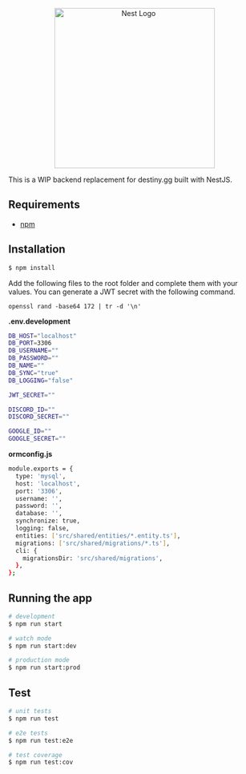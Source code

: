 <p align="center">
  <a href="http://nestjs.com/" target="blank"><img src="https://nestjs.com/img/logo_text.svg" width="320" alt="Nest Logo" /></a>
</p>

This is a WIP backend replacement for destiny.gg built with NestJS.

## Requirements

- [npm](https://www.npmjs.com/)

## Installation

```bash
$ npm install
```

Add the following files to the root folder and complete them with your values. You can generate a JWT secret with the following command.

```
openssl rand -base64 172 | tr -d '\n'
```

<b>.env.development</b>

```bash
DB_HOST="localhost"
DB_PORT=3306
DB_USERNAME=""
DB_PASSWORD=""
DB_NAME=""
DB_SYNC="true"
DB_LOGGING="false"

JWT_SECRET=""

DISCORD_ID=""
DISCORD_SECRET=""

GOOGLE_ID=""
GOOGLE_SECRET=""
```

<b>ormconfig.js</b>

```bash
module.exports = {
  type: 'mysql',
  host: 'localhost',
  port: '3306',
  username: '',
  password: '',
  database: '',
  synchronize: true,
  logging: false,
  entities: ['src/shared/entities/*.entity.ts'],
  migrations: ['src/shared/migrations/*.ts'],
  cli: {
    migrationsDir: 'src/shared/migrations',
  },
};
```

## Running the app

```bash
# development
$ npm run start

# watch mode
$ npm run start:dev

# production mode
$ npm run start:prod
```

## Test

```bash
# unit tests
$ npm run test

# e2e tests
$ npm run test:e2e

# test coverage
$ npm run test:cov
```
